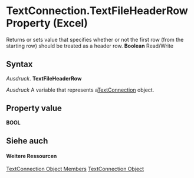 
# TextConnection.TextFileHeaderRow Property (Excel)

Returns or sets value that specifies whether or not the first row (from the starting row) should be treated as a header row.  **Boolean** Read/Write


## Syntax

 _Ausdruck_. **TextFileHeaderRow**

 _Ausdruck_ A variable that represents a[TextConnection](21d04d46-3940-642b-a0fb-8e7c3fafc749.md) object.


## Property value

 **BOOL**


## Siehe auch


#### Weitere Ressourcen


[TextConnection Object Members](http://msdn.microsoft.com/library/6c3c1c87-9b23-f26f-376e-98acaca025e7%28Office.15%29.aspx)
[TextConnection Object](21d04d46-3940-642b-a0fb-8e7c3fafc749.md)
